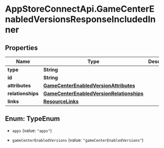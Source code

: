 # AppStoreConnectApi.GameCenterEnabledVersionsResponseIncludedInner

## Properties

Name | Type | Description | Notes
------------ | ------------- | ------------- | -------------
**type** | **String** |  | 
**id** | **String** |  | 
**attributes** | [**GameCenterEnabledVersionAttributes**](GameCenterEnabledVersionAttributes.md) |  | [optional] 
**relationships** | [**GameCenterEnabledVersionRelationships**](GameCenterEnabledVersionRelationships.md) |  | [optional] 
**links** | [**ResourceLinks**](ResourceLinks.md) |  | [optional] 



## Enum: TypeEnum


* `apps` (value: `"apps"`)

* `gameCenterEnabledVersions` (value: `"gameCenterEnabledVersions"`)




